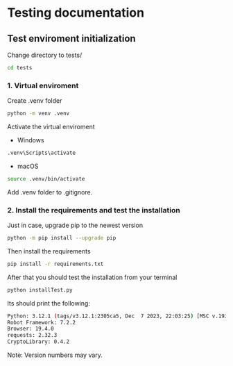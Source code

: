 # Testing documentation

## Test enviroment initialization

Change directory to tests/

```bash
cd tests
```

### 1. Virtual enviroment

Create .venv folder

```bash
python -m venv .venv
```

Activate the virtual enviroment

- Windows

```bash
.venv\Scripts\activate
```

- macOS

```bash
source .venv/bin/activate
```

Add .venv folder to .gitignore.

### 2. Install the requirements and test the installation

Just in case, upgrade pip to the newest version

```bash
python -m pip install --upgrade pip
```

Then install the requirements

```bash
pip install -r requirements.txt
```

After that you should test the installation from your terminal

```bash
python installTest.py
```

Its should print the following:

```bash
Python: 3.12.1 (tags/v3.12.1:2305ca5, Dec  7 2023, 22:03:25) [MSC v.1937 64 bit (AMD64)]
Robot Framework: 7.2.2
Browser: 19.4.0
requests: 2.32.3
CryptoLibrary: 0.4.2
```

Note: Version numbers may vary.

